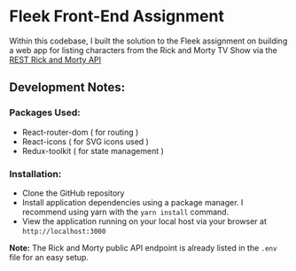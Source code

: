 # Fleek Front-End Assignment

Within this codebase, I built the solution to the Fleek assignment on building a web app for listing characters from the Rick and Morty TV Show via the [REST Rick and Morty API](https://rickandmortyapi.com/documentation)

## Development Notes: 

### Packages Used: 
- React-router-dom ( for routing )
- React-icons ( for SVG icons used )
- Redux-toolkit ( for state management )
### Installation: 
- Clone the GitHub repository
- Install application dependencies using a package manager. I recommend using yarn with the `yarn install` command.  
- View the application running on your local host via your browser at `http://localhost:3000`

**Note:** The Rick and Morty public API endpoint is already listed in the `.env` file for an easy setup.
